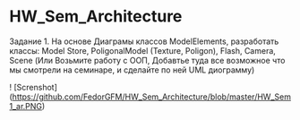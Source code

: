 # HW_Sem_Architecture
Задание 1. На основе Диаграмы классов ModelElements, разработать классы: Model Store, PoligonalModel (Texture, Poligon), Flash, Camera, Scene
(Или Возьмите работу с ООП, Добавтье туда все возможное что мы смотрели на семинаре, и сделайте по ней UML диограмму)

! [Screnshot] (https://github.com/FedorGFM/HW_Sem_Architecture/blob/master/HW_Sem1_ar.PNG)
